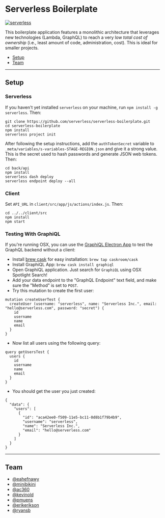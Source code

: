 # Serverless Boilerplate
[![serverless](http://public.serverless.com/badges/v3.svg)](http://www.serverless.com)

This boilerplate application features a monolithic architecture that leverages new technologies (Lambda, GraphQL) to reach a very low *total cost of ownership* (i.e., least amount of code, administration, cost).  This is ideal for smaller projects.

- [Setup](#setup)
- [Team](#team)

---

## Setup

### Serverless
If you haven't yet installed `serverless` on your machine, run `npm install -g serverless`. Then:

```
git clone https://github.com/serverless/serverless-boilerplate.git
cd serverless-boilerplate
npm install
serverless project init
```

After following the setup instructions, add the `authTokenSecret` variable to `_meta/variables/s-variables-STAGE-REGION.json` and give it a strong value. This is the secret used to hash passwords and generate JSON web tokens. Then:

```
cd back/api
npm install
serverless dash deploy
serverless endpoint deploy --all
```

### Client
Set `API_URL` in `client/src/app/js/actions/index.js`. Then:

```
cd ../../client/src
npm install
npm start
```

### Testing With GraphiQL
If you're running OSX, you can use the [GraphiQL Electron App](https://github.com/skevy/graphiql-app) to test the GraphQL backend without a client:

- Install [brew cask](https://caskroom.github.io) for easy installation: `brew tap caskroom/cask`
- Install GraphiQL App: `brew cask install graphiql`
- Open GraphiQL application. Just search for `GraphiQL` using OSX Spotlight Search!
- Add your data endpoint to the "GraphQL Endpoint" text field, and make sure the "Method" is set to `POST`.
- Try this mutation to create the first user:


```
mutation createUserTest {
  createUser (username: "serverless", name: "Serverless Inc.", email: "hello@serverless.com", password: "secret") {
    id 
    username 
    name 
    email  
  }
}
```

- Now list all users using the following query:


```
query getUsersTest { 
  users {
    id
    username
    name
    email
  } 
}
```

- You should get the user you just created:


```
{
  "data": {
    "users": [
      {
        "id": "aca42ee0-f509-11e5-bc11-0d8b1f79b4b9",
        "username": "serverless",
        "name": "Serverless Inc.",
        "email": "hello@serverless.com"
      }
    ]
  }
}
```

---

## Team
* [@eahefnawy](https://github.com/eahefnawy)
* [@minibikini](https://github.com/minibikini)
* [@ac360](https://github.com/ac360)
* [@kevinold](https://github.com/kevinold)
* [@pmuens](https://github.com/pmuens)
* [@erikerikson](https://github.com/erikerikson)
* [@ryansb](https://github.com/ryansb)
